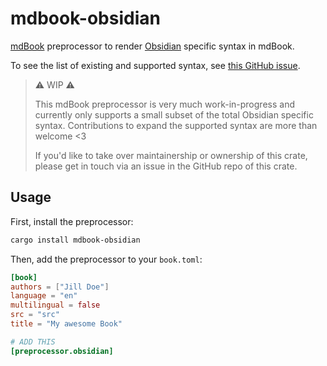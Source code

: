 # mdbook-obsidian

[mdBook](https://github.com/rust-lang/mdBook) preprocessor to render [Obsidian](https://obsidian.md/) specific syntax in mdBook.

To see the list of existing and supported syntax, see [this GitHub issue](https://github.com/GeckoEidechse/mdbook-obsidian/issues/1).

> ⚠️ WIP ⚠️
>
> This mdBook preprocessor is very much work-in-progress and currently only supports a small subset of the total Obsidian specific syntax.
> Contributions to expand the supported syntax are more than welcome <3
>
> If you'd like to take over maintainership or ownership of this crate, please get in touch via an issue in the GitHub repo of this crate.

## Usage

First, install the preprocessor:

```bash
cargo install mdbook-obsidian
```

Then, add the preprocessor to your `book.toml`:

```toml
[book]
authors = ["Jill Doe"]
language = "en"
multilingual = false
src = "src"
title = "My awesome Book"

# ADD THIS
[preprocessor.obsidian]

```
